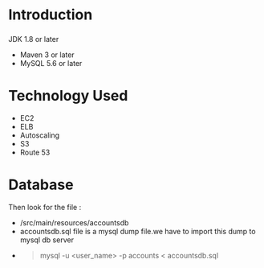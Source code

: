 # Introduction
###
 JDK 1.8 or later
- Maven 3 or later
- MySQL 5.6 or later

# Technology Used 
- EC2
- ELB
- Autoscaling
- S3
- Route 53
# Database


Then look for the file :
- /src/main/resources/accountsdb
- accountsdb.sql file is a mysql dump file.we have to import this dump to mysql db server
- > mysql -u <user_name> -p accounts < accountsdb.sql


